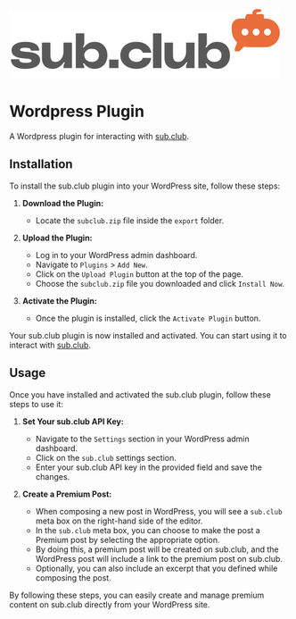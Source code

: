 <picture>
  <source media="(prefers-color-scheme: dark)" srcset="././assets/logo-dark.svg">
  <img alt="Sub.club" src="./assets/logo-light.svg">
</picture>

# Wordpress Plugin

A Wordpress plugin for interacting with [sub.club](https://sub.club).

## Installation

To install the sub.club plugin into your WordPress site, follow these steps:

1. **Download the Plugin:**

   - Locate the `subclub.zip` file inside the `export` folder.

2. **Upload the Plugin:**

   - Log in to your WordPress admin dashboard.
   - Navigate to `Plugins` > `Add New`.
   - Click on the `Upload Plugin` button at the top of the page.
   - Choose the `subclub.zip` file you downloaded and click `Install Now`.

3. **Activate the Plugin:**
   - Once the plugin is installed, click the `Activate Plugin` button.

Your sub.club plugin is now installed and activated. You can start using it to interact with [sub.club](https://sub.club).

## Usage

Once you have installed and activated the sub.club plugin, follow these steps to use it:

1. **Set Your sub.club API Key:**

   - Navigate to the `Settings` section in your WordPress admin dashboard.
   - Click on the `sub.club` settings section.
   - Enter your sub.club API key in the provided field and save the changes.

2. **Create a Premium Post:**

   - When composing a new post in WordPress, you will see a `sub.club` meta box on the right-hand side of the editor.
   - In the `sub.club` meta box, you can choose to make the post a Premium post by selecting the appropriate option.
   - By doing this, a premium post will be created on sub.club, and the WordPress post will include a link to the premium post on sub.club.
   - Optionally, you can also include an excerpt that you defined while composing the post.

By following these steps, you can easily create and manage premium content on sub.club directly from your WordPress site.

